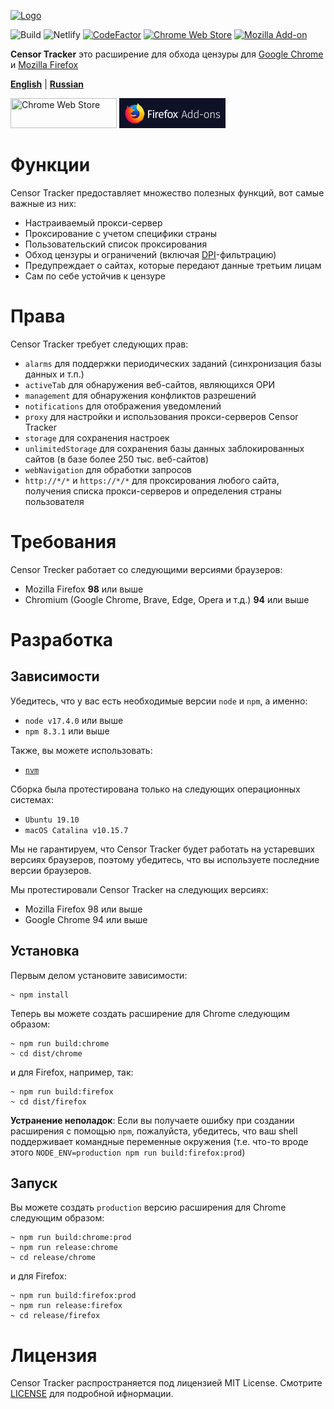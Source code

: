 [![Logo](/.github/media/promo-logo.png)](https://github.com/roskomsvoboda/censortracker)

![Build](https://github.com/roskomsvoboda/censortracker/workflows/Build/badge.svg?branch=master)
![Netlify](https://img.shields.io/netlify/1137e5c4-6b68-42a3-ab0b-804b92c482b8)
[![CodeFactor](https://www.codefactor.io/repository/github/roskomsvoboda/censortracker/badge)](https://www.codefactor.io/repository/github/roskomsvoboda/censortracker)
[![Chrome Web Store](https://img.shields.io/chrome-web-store/v/gaidoampbkcknofoejhnhbhbhhifgdop)](https://chrome.google.com/webstore/detail/censor-tracker/gaidoampbkcknofoejhnhbhbhhifgdop)
[![Mozilla Add-on](https://img.shields.io/amo/v/censor-tracker)](https://addons.mozilla.org/ru/firefox/addon/censor-tracker/)

**Censor Tracker** это расширение для обхода цензуры для [Google Chrome] и [Mozilla Firefox]

[**English**](./README.md) | [**Russian**](./README_RU.md)

[<img src="/.github/media/chrome-web-store.png" title="Chrome Web Store" width="170" height="48" />](https://chrome.google.com/webstore/detail/censor-tracker/gaidoampbkcknofoejhnhbhbhhifgdop)
[<img src="/.github/media/firefox-add-ons.png" title="Firefox Add-ons" width="170" height="48" />](https://addons.mozilla.org/ru/firefox/addon/censor-tracker/)

Функции
========

Censor Tracker предоставляет множество полезных функций, вот самые важные из них:

- Настраиваемый прокси-сервер
- Проксирование с учетом специфики страны
- Пользовательский список проксирования
- Обход цензуры и ограничений (включая [DPI]-фильтрацию)
- Предупреждает о сайтах, которые передают данные третьим лицам
- Сам по себе устойчив к цензуре

Права
=====

Censor Tracker требует следующих прав:

- `alarms` для поддержки периодических заданий (синхронизация базы данных и т.п.)
- `activeTab` для обнаружения веб-сайтов, являющихся ОРИ
- `management` для обнаружения конфликтов разрешений
- `notifications` для отображения уведомлений
- `proxy` для настройки и использования прокси-серверов Censor Tracker
- `storage` для сохранения настроек
- `unlimitedStorage` для сохранения базы данных заблокированных сайтов (в базе более 250 тыс. веб-сайтов)
- `webNavigation` для обработки запросов
- `http://*/*` и `https://*/*` для проксирования любого сайта, получения списка прокси-серверов и определения страны пользователя


Требования
============

Censor Trecker работает со следующими версиями браузеров:

- Mozilla Firefox **98** или выше
- Chromium (Google Chrome, Brave, Edge, Opera и т.д.) **94** или выше

Разработка
===========

Зависимости
-----------

Убедитесь, что у вас есть необходимые версии `node` и `npm`, а именно:

- `node v17.4.0` или выше
- `npm 8.3.1` или выше

Также, вы можете использовать:

- [`nvm`](https://github.com/nvm-sh/nvm)


Сборка была протестирована только на следующих операционных системах:

- `Ubuntu 19.10`
- `macOS Catalina v10.15.7`

Мы не гарантируем, что Censor Tracker будет работать на устаревших версиях браузеров,
поэтому убедитесь, что вы используете последние версии браузеров.

Мы протестировали Censor Tracker на следующих версиях:

- Mozilla Firefox 98 или выше
- Google Chrome 94 или выше

Установка
------------

Первым делом установите зависимости:

    ~ npm install


Теперь вы можете создать расширение для Chrome следующим образом:

    ~ npm run build:chrome
    ~ cd dist/chrome

и для Firefox, например, так:

    ~ npm run build:firefox
    ~ cd dist/firefox


**Устранение неполадок**: Если вы получаете ошибку при создании расширения с помощью `npm`, пожалуйста, убедитесь, что ваш
shell поддерживает командные переменные окружения (т.е. что-то вроде этого `NODE_ENV=production npm run build:firefox:prod`)


Запуск
-------------------

Вы можете создать `production` версию расширения для Chrome следующим образом:

    ~ npm run build:chrome:prod
    ~ npm run release:chrome
    ~ cd release/chrome

и для Firefox:

    ~ npm run build:firefox:prod
    ~ npm run release:firefox
    ~ cd release/firefox

Лицензия
=======

Censor Tracker распространяется под лицензией MIT License. Смотрите [LICENSE] для подробной ифнормации.

  [DPI]: https://en.wikipedia.org/wiki/Deep_packet_inspection
  [LICENSE]: https://github.com/roskomsvoboda/censortracker/blob/master/LICENSE
  [Google Chrome]: https://www.google.com/chrome/
  [Mozilla Firefox]: https://www.mozilla.org/en-US/firefox/new/
